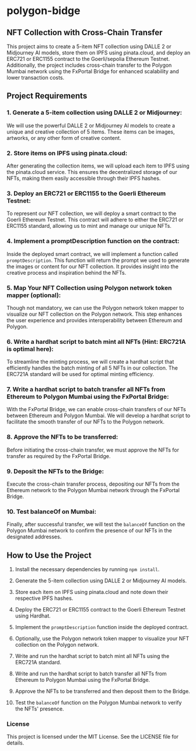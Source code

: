 # polygon-bidge

## NFT Collection with Cross-Chain Transfer

This project aims to create a 5-item NFT collection using DALLE 2 or Midjourney AI models, store them on IPFS using pinata.cloud, and deploy an ERC721 or ERC1155 contract to the Goerli/sepolia Ethereum Testnet. Additionally, the project includes cross-chain transfer to the Polygon Mumbai network using the FxPortal Bridge for enhanced scalability and lower transaction costs.

## Project Requirements

### 1. Generate a 5-item collection using DALLE 2 or Midjourney:

We will use the powerful DALLE 2 or Midjourney AI models to create a unique and creative collection of 5 items. These items can be images, artworks, or any other form of creative content.

### 2. Store items on IPFS using pinata.cloud:

After generating the collection items, we will upload each item to IPFS using the pinata.cloud service. This ensures the decentralized storage of our NFTs, making them easily accessible through their IPFS hashes.

### 3. Deploy an ERC721 or ERC1155 to the Goerli Ethereum Testnet:

To represent our NFT collection, we will deploy a smart contract to the Goerli Ethereum Testnet. This contract will adhere to either the ERC721 or ERC1155 standard, allowing us to mint and manage our unique NFTs.

### 4. Implement a promptDescription function on the contract:

Inside the deployed smart contract, we will implement a function called `promptDescription`. This function will return the prompt we used to generate the images or content for our NFT collection. It provides insight into the creative process and inspiration behind the NFTs.

### 5. Map Your NFT Collection using Polygon network token mapper (optional):

Though not mandatory, we can use the Polygon network token mapper to visualize our NFT collection on the Polygon network. This step enhances the user experience and provides interoperability between Ethereum and Polygon.

### 6. Write a hardhat script to batch mint all NFTs (Hint: ERC721A is optimal here):

To streamline the minting process, we will create a hardhat script that efficiently handles the batch minting of all 5 NFTs in our collection. The ERC721A standard will be used for optimal minting efficiency.

### 7. Write a hardhat script to batch transfer all NFTs from Ethereum to Polygon Mumbai using the FxPortal Bridge:

With the FxPortal Bridge, we can enable cross-chain transfers of our NFTs between Ethereum and Polygon Mumbai. We will develop a hardhat script to facilitate the smooth transfer of our NFTs to the Polygon network.

### 8. Approve the NFTs to be transferred:

Before initiating the cross-chain transfer, we must approve the NFTs for transfer as required by the FxPortal Bridge.

### 9. Deposit the NFTs to the Bridge:

Execute the cross-chain transfer process, depositing our NFTs from the Ethereum network to the Polygon Mumbai network through the FxPortal Bridge.

### 10. Test balanceOf on Mumbai:

Finally, after successful transfer, we will test the `balanceOf` function on the Polygon Mumbai network to confirm the presence of our NFTs in the designated addresses.

## How to Use the Project

1. Install the necessary dependencies by running `npm install`.

2. Generate the 5-item collection using DALLE 2 or Midjourney AI models.

3. Store each item on IPFS using pinata.cloud and note down their respective IPFS hashes.

4. Deploy the ERC721 or ERC1155 contract to the Goerli Ethereum Testnet using Hardhat.

5. Implement the `promptDescription` function inside the deployed contract.

6. Optionally, use the Polygon network token mapper to visualize your NFT collection on the Polygon network.

7. Write and run the hardhat script to batch mint all NFTs using the ERC721A standard.

8. Write and run the hardhat script to batch transfer all NFTs from Ethereum to Polygon Mumbai using the FxPortal Bridge.

9. Approve the NFTs to be transferred and then deposit them to the Bridge.

10. Test the `balanceOf` function on the Polygon Mumbai network to verify the NFTs' presence.


### License
This project is licensed under the MIT License. See the LICENSE file for details.
